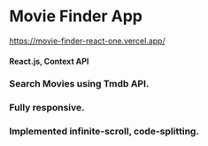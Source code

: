 # Movie Finder App

https://movie-finder-react-one.vercel.app/

#### React.js, Context API

### Search Movies using Tmdb API.
### Fully responsive.
### Implemented infinite-scroll, code-splitting.

